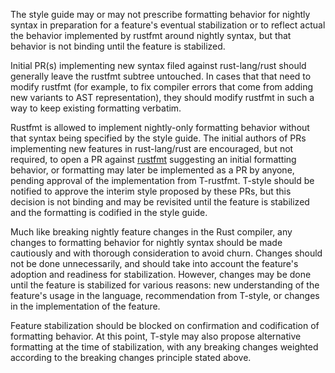 The style guide may or may not prescribe formatting behavior for nightly syntax
in preparation for a feature's eventual stabilization or to reflect actual
the behavior implemented by rustfmt around nightly syntax, but that
behavior is not binding until the feature is stabilized.

Initial PR(s) implementing new syntax filed against rust-lang/rust should
generally leave the rustfmt subtree untouched. In cases that that need to
modify rustfmt (for example, to fix compiler errors that come from adding
new variants to AST representation), they should modify rustfmt in such a
way to keep existing formatting verbatim.

Rustfmt is allowed to implement nightly-only formatting behavior without that
syntax being specified by the style guide. The initial authors of PRs
implementing new features in rust-lang/rust are encouraged, but not
required, to open a PR against
[rustfmt](https://github.com/rust-lang/rustfmt) suggesting an initial
formatting behavior, or formatting may later be implemented as a PR by anyone,
pending approval of the implementation from T-rustfmt. T-style should be
notified to approve the interim style proposed by these PRs, but this decision
is not binding and may be revisited until the feature is stabilized and the
formatting is codified in the style guide. 

Much like breaking nightly feature changes in the Rust compiler, any changes
to formatting behavior for nightly syntax should be made cautiously and with
thorough consideration to avoid churn. Changes should not be done unnecessarily,
and should take into account the feature's adoption
and readiness for stabilization. However, changes may be done until the feature
is stabilized for various reasons: new understanding of the feature's usage in
the language, recommendation from T-style, or changes in the implementation of
the feature.

Feature stabilization should be blocked on confirmation and codification of
formatting behavior. At this point, T-style may also propose alternative
formatting at the time of stabilization, with any breaking changes weighted
according to the breaking changes principle stated above.
